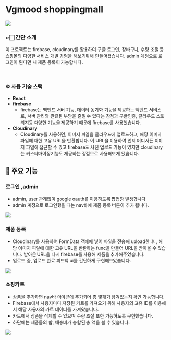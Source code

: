 # Vgmood shoppingmall
<img src="https://user-images.githubusercontent.com/93265694/232325823-35da406b-ee33-407b-ac8c-03aaf8585dc1.PNG"/>

<br>

### 👉🏻 간단 소개
이 프로젝트는 firebase, cloudinary를 활용하여 구글 로그인, 장바구니, 수량 조절 등 쇼핑몰의 다양한 서비스 개발 경험을 해보기위해 만들어졌습니다. admin 계정으로 로그인이 된다면 새 제품 등록이 가능합니다. 

<br>

### ⚙️ 사용 기술 스택
- **React**  
- **firebase** 
  - firebase는 백엔드 서버 기능, 데이터 동기화 기능을 제공하는 백엔드 서비스로, 서버 관리와 관련된 부담을 줄일 수    있다는 장점과 구글인증, 클라우드 스토리지등 다양한 기능을 제공하기 때문에 firebase를 사용했습니다. 
- **Cloudinary** 
  - Cloudinary를 사용하면, 이미지 파일을 클라우드에 업로드하고, 해당 이미지 파일에 대한 고유 URL을 반환합니다. 이 URL을 이용하여 언제 어디서든 이미지 파일에 접근할 수 있고 firebase도 사진 업로드 기능이 있지만 cloudinary는 커스터마이징기능도 제공하는 장점으로 사용해보게 됐습니다.
  
  
## 📌 주요 기능

### 로그인 ,admin 
- admin, user 관계없이 google oauth를 이용하도록 팝업창 발생합니다
- admin 계정으로 로그인했을 때는 nav바에 제품 등록 버튼이 추가 됩니다.
<img src="https://user-images.githubusercontent.com/93265694/232329220-17a97ee1-ed7a-4aa1-ba40-d9cdbaf4da07.gif"/>

<br>

###  제품 등록 
- Cloudinary를 사용하여 FormData 객체에 넣어 파일을 전송해 upload한 후 , 해당 이미지 파일에 대한 고유 URL을 반환하는 func을 만들어
  URL을 받아올 수 있습니다. 받아온 URL을 다시 firebase를 사용해 제품을 추가해주었습니다.
- 업로드 중, 업로드 완료 피드백 ui를 간단하게 구현해보았습니다.
<img src="https://user-images.githubusercontent.com/93265694/232329228-dd5942ac-fcf7-44a9-ae3a-30deecbdc42f.gif"/>

<br>

### 쇼핑카트
- 상품을 추가하면 nav바 아이콘에 추가되어 총 몇개가 담겨있는지 확인 가능합니다.
- Firebase에서 사용자마다 저장된 카트를 가져오기 위해 사용자의 고유 ID를 이용해서 해당 사용자의 카트 데이터를 가져왔습니다.
- 카트에서 상품을 삭제할 수 있으며 수량 조절 또한 가능하도록 구현했습니다.
- 하단에는 제품들의 합, 배송비가 총합된 총 액을 볼 수 있습니다.
<img src="https://user-images.githubusercontent.com/93265694/232329232-cbfe359b-d912-4fd1-8d1b-ed4d7c6c43a7.gif"/>
